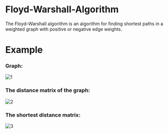 # Floyd-Warshall-Algorithm
 The Floyd–Warshall algorithm is an algorithm for finding shortest paths in a weighted graph with positive or negative edge weights.

<h1>Example</h1>
<h3>Graph:</h3>

![1](https://user-images.githubusercontent.com/114018504/216713791-96864025-ba21-45ea-8f1a-89d9044a42e3.png)

<h3>The distance matrix of the graph:</h3>

![2](https://user-images.githubusercontent.com/114018504/216713826-6f131e21-17bb-4775-bb69-3a833ba9bb32.png)

<h3>The shortest distance matrix:</h3>

![3](https://user-images.githubusercontent.com/114018504/216713839-5dfdd3ed-4791-41f6-bc30-ab00cb2500e2.png)


